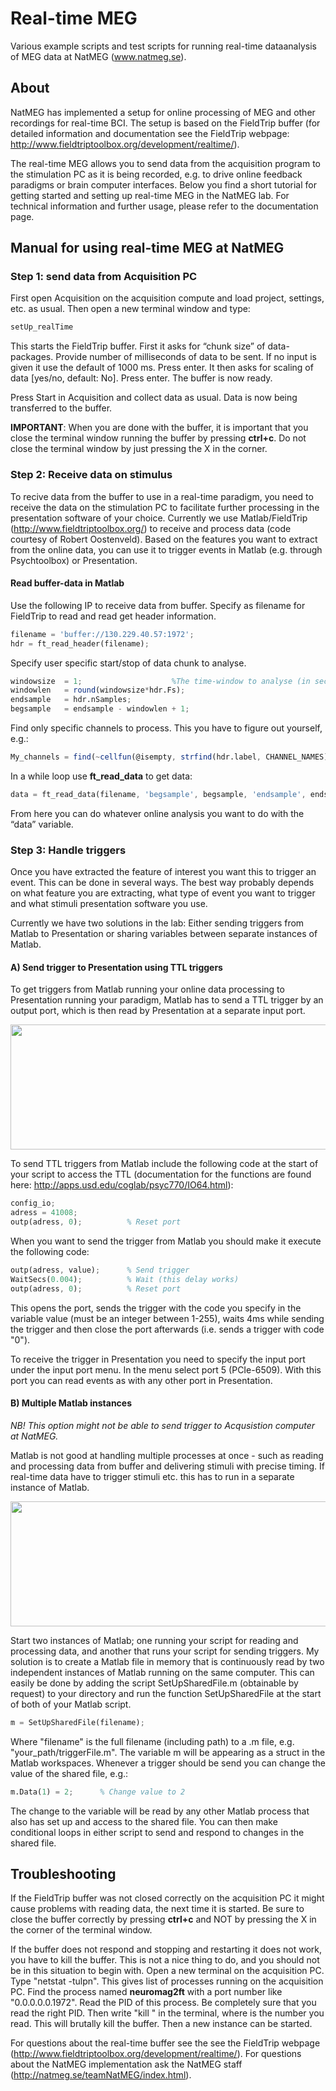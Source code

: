 # Real-time MEG

Various example scripts and test scripts for running real-time dataanalysis of MEG data at NatMEG (www.natmeg.se).

## About
NatMEG has implemented a setup for online processing of MEG and other recordings for real-time BCI. The setup is based on the FieldTrip buffer (for detailed information and documentation see the FieldTrip webpage: http://www.fieldtriptoolbox.org/development/realtime/).

The real-time MEG allows you to send data from the acquisition program to the stimulation PC as it is being recorded, e.g. to drive online feedback paradigms or brain computer interfaces. Below you find a short tutorial for getting started and setting up real-time MEG in the NatMEG lab. For technical information and further usage, please refer to the documentation page.

## Manual for using real-time MEG at NatMEG

### Step 1: send data from Acquisition PC

First open Acquisition on the acquisition compute and load project, settings, etc. as usual. Then open a new terminal window and type:

```octave
setUp_realTime
```

This starts the FieldTrip buffer. First it asks for “chunk size” of data-packages. Provide number of milliseconds of data to be sent. If no input is given it use the default of 1000 ms. Press enter. It then asks for scaling of data [yes/no, default: No]. Press enter. The buffer is now ready.

Press Start in Acquisition and collect data as usual. Data is now being transferred to the buffer.


**IMPORTANT**: When you are done with the buffer, it is important that you close the terminal window running the buffer by pressing **ctrl+c**. Do not close the terminal window by just pressing the X in the corner.


### Step 2: Receive data on stimulus

To recive data from the buffer to use in a real-time paradigm, you need to receive the data on the stimulation PC to facilitate further processing in the presentation software of your choice. Currently we use Matlab/FieldTrip (http://www.fieldtriptoolbox.org/) to receive and process data (code courtesy of Robert Oostenveld). Based on the features you want to extract from the online data, you can use it to trigger events in Matlab (e.g. through Psychtoolbox) or Presentation.


#### Read buffer-data in Matlab

Use the following IP to receive data from buffer. Specify as filename for FieldTrip to read and read get header information.

```octave
filename = 'buffer://130.229.40.57:1972';
hdr = ft_read_header(filename);
```

Specify user specific start/stop of data chunk to analyse.

```octave
windowsize  = 1;                    %The time-window to analyse (in seconds)
windowlen   = round(windowsize*hdr.Fs);
endsample   = hdr.nSamples;
begsample   = endsample - windowlen + 1;
```

Find only specific channels to process. This you have to figure out yourself, e.g.:

```octave
My_channels = find(~cellfun(@isempty, strfind(hdr.label, CHANNEL_NAMES)))
```

In a while loop use **ft_read_data** to get data:

```octave
data = ft_read_data(filename, 'begsample', begsample, 'endsample', endsampl, 'chanindx', My_channels, 'blocking', true, 'timeout', 5);
```

From here you can do whatever online analysis you want to do with the “data” variable.

### Step 3: Handle triggers

Once you have extracted the feature of interest you want this to trigger an event. This can be done in several ways. The best way probably depends on what feature you are extracting, what type of event you want to trigger and what stimuli presentation software you use.

Currently we have two solutions in the lab: Either sending triggers from Matlab to Presentation or sharing variables between separate instances of Matlab.


#### A) Send trigger to Presentation using TTL triggers

To get triggers from Matlab running your online data processing to Presentation running your paradigm, Matlab has to send a TTL trigger by an output port, which is then read by Presentation at a separate input port.

<p align="center">
  <img width="600" height="200" src="http://natmeg.se/____impro/1/onewebmedia/Presentation1_edited1.png?etag=W%2F%224ac1-57cda23f%22&sourceContentType=image%2Fpng&ignoreAspectRatio&resize=369%2B156&extract=0%2B0%2B368%2B156">
</p>

To send TTL triggers from Matlab include the following code at the start of your script to access the TTL (documentation for the functions are found here: http://apps.usd.edu/coglab/psyc770/IO64.html):

```octave
config_io;
adress = 41008;
outp(adress, 0);          % Reset port
```

When you want to send the trigger from Matlab you should make it execute the following code:

```octave
outp(adress, value);      % Send trigger
WaitSecs(0.004);          % Wait (this delay works)
outp(adress, 0);          % Reset port
```

This opens the port, sends the trigger with the code you specify in the variable value (must be an integer between 1-255), waits 4ms while sending the trigger and then close the port afterwards (i.e. sends a trigger with code "0").

To receive the trigger in Presentation you need to specify the input port under the input port menu. In the menu select port 5 (PCIe-6509). With this port you can read events as with any other port in Presentation.


#### B) Multiple Matlab instances

_NB! This option might not be able to send trigger to Acqusistion computer at NatMEG._

Matlab is not good at handling multiple processes at once - such as reading and processing data from buffer and delivering stimuli with precise timing. If real-time data have to trigger stimuli etc. this has to run in a separate instance of Matlab.

<p align="center">
  <img width="600" height="200" src="http://natmeg.se/____impro/1/onewebmedia/matlab_triggers_edited1.png?etag=W%2F%226a2a-57cda270%22&sourceContentType=image%2Fpng&ignoreAspectRatio&resize=370%2B139&extract=1%2B0%2B369%2B139">
</p>

Start two instances of Matlab; one running your script for reading and processing data, and another that runs your script for sending triggers. My solution is to create a Matlab file in memory that is continuously read by two independent instances of Matlab running on the same computer. This can easily be done by adding the script SetUpSharedFile.m (obtainable by request) to your directory and run the function SetUpSharedFile at the start of both of your Matlab script.

```octave
m = SetUpSharedFile(filename);
```

Where "filename" is the full filename (including path) to a .m file, e.g. "your_path/triggerFile.m". The variable m will be appearing as a struct in the Matlab workspaces. Whenever a trigger should be send you can change the value of the shared file, e.g.:

```octave
m.Data(1) = 2;      % Change value to 2
```

The change to the variable will be read by any other Matlab process that also has set up and access to the shared file. You can then make conditional loops in either script to send and respond to changes in the shared file.

## Troubleshooting

If the FieldTrip buffer was not closed correctly on the acquisition PC it might cause problems with reading data, the next time it is started. Be sure to close the buffer correctly by pressing **ctrl+c** and NOT by pressing the X in the corner of the terminal window.

If the buffer does not respond and stopping and restarting it does not work, you have to kill the buffer. This is not a nice thing to do, and you should not be in this situation to begin with. Open a new terminal on the acquisition PC. Type "netstat -tulpn". This gives list of processes running on the acquisition PC. Find the process named **neuromag2ft** with a port number like "0.0.0.0.0.1972". Read the PID of this process. Be completely sure that you read the right PID. Then write "kill <PID>" in the terminal, where <PID> is the number you read. This will brutally kill the buffer. Then a new instance can be started.


For questions about the real-time buffer see the see the FieldTrip webpage (http://www.fieldtriptoolbox.org/development/realtime/). For questions about the NatMEG implementation ask the NatMEG staff (http://natmeg.se/teamNatMEG/index.html).
